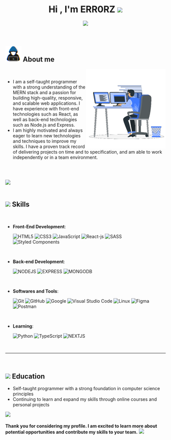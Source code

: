 <h1 align="center"><b>Hi , I'm ERR0RZ </b><img src="https://media.giphy.com/media/hvRJCLFzcasrR4ia7z/giphy.gif" width="35"></h1>

<p align="center">
  <a href="https://github.com/DenverCoder1/readme-typing-svg"><img src="https://readme-typing-svg.herokuapp.com?font=Time+New+Roman&color=F70000&size=25&center=true&vCenter=true&width=600&height=100&lines=Full-stack+Developer;"></a>
</p>
<br>

	
## <picture><img src = "https://github.com/0xAbdulKhalid/0xAbdulKhalid/raw/main/assets/mdImages/about_me.gif" width = 50px></picture> **About me**

<picture> <img align="right" src="https://github.com/0xAbdulKhalid/0xAbdulKhalid/raw/main/assets/mdImages/Right_Side.gif" width = 250px></picture>

<br>

- I am a self-taught programmer with a strong understanding of the MERN stack and a passion for building high-quality, responsive, and scalable web applications. I have experience with front-end technologies such as React, as well as back-end technologies such as Node.js and Express.
- I am highly motivated and always eager to learn new technologies and techniques to improve my skills. I have a proven track record of delivering projects on time and to specification, and am able to work independently or in a team environment. 


<br><br>

<img src="https://user-images.githubusercontent.com/73097560/115834477-dbab4500-a447-11eb-908a-139a6edaec5c.gif"><br><br>

## <img src="https://media2.giphy.com/media/QssGEmpkyEOhBCb7e1/giphy.gif?cid=ecf05e47a0n3gi1bfqntqmob8g9aid1oyj2wr3ds3mg700bl&rid=giphy.gif" width ="25"><b> Skills</b>
<br>

<p align="center">

- **Front-End Development**:

   ![HTML5](https://img.shields.io/badge/HTML5%20-%23E34F26.svg?style=for-the-badge&logo=html5&logoColor=white)
   ![CSS3](https://img.shields.io/badge/CSS%20-%231572B6.svg?style=for-the-badge&logo=css3&logoColor=white)
   ![JavaScript](https://img.shields.io/badge/JavaScript%20-%23F7DF1E.svg?style=for-the-badge&logo=javascript&logoColor=black)
   ![React-js](https://img.shields.io/badge/React-20232A?style=for-the-badge&logo=react&logoColor=61DAFB)
   ![SASS](https://img.shields.io/badge/SASS-hotpink.svg?style=for-the-badge&logo=SASS&logoColor=white)
   ![Styled Components](https://img.shields.io/badge/styled--components-DB7093?style=for-the-badge&logo=styled-components&logoColor=white)
	
<br>   
   
- **Back-end Development**:
    
    ![NODEJS](https://img.shields.io/badge/Node.js-339933?style=for-the-badge&logo=nodedotjs&logoColor=white)
    ![EXPRESS](https://img.shields.io/badge/Express.js-000000?style=for-the-badge&logo=express&logoColor=white)
    ![MONGODB](https://img.shields.io/badge/MongoDB-4EA94B?style=for-the-badge&logo=mongodb&logoColor=white)
	
<br>

- **Softwares and Tools**:

    ![Git](https://img.shields.io/badge/git-%23F05033.svg?style=for-the-badge&logo=git&logoColor=white)
    ![GitHub](https://img.shields.io/badge/github-%23121011.svg?style=for-the-badge&logo=github&logoColor=white)
    ![Google](https://img.shields.io/badge/google-%234285F4.svg?style=for-the-badge&logo=google&logoColor=white)
    ![Visual Studio Code](https://img.shields.io/badge/Visual%20Studio%20Code-0078d7.svg?style=for-the-badge&logo=visual-studio-code&logoColor=white)
    ![Linux](https://img.shields.io/badge/Linux-FCC624?style=for-the-badge&logo=linux&logoColor=black) 
    ![Figma](https://img.shields.io/badge/figma-%23F24E1E.svg?style=for-the-badge&logo=figma&logoColor=white)
    ![Postman](https://img.shields.io/badge/Postman-FF6C37?style=for-the-badge&logo=postman&logoColor=white)

<br>

- **Learning**:

    ![Python](https://img.shields.io/badge/python-000000?style=for-the-badge&logo=python&logoColor=white)
    ![TypeScript](https://img.shields.io/badge/TypeScript-0000FF?style=for-the-badge&logo=TypeScript&logoColor=white)
    ![NEXTJS](https://img.shields.io/badge/Next.js-20232A?style=for-the-badge&logo=nextdotjs&logoColor=white)
	
<br>

-----

<br>
	
## <img src="https://raw.githubusercontent.com/TheDudeThatCode/TheDudeThatCode/master/Assets/Designer.gif" width ="50px"><b> Education </b>

- Self-taught programmer with a strong foundation in computer science principles
- Continuing to learn and expand my skills through online courses and personal projects
	
	
<img src="https://user-images.githubusercontent.com/73097560/115834477-dbab4500-a447-11eb-908a-139a6edaec5c.gif"><br><br>
<b>Thank you for considering my profile. I am excited to learn more about potential opportunities and contribute my skills to your team.</b>
<img src="https://user-images.githubusercontent.com/73097560/115834477-dbab4500-a447-11eb-908a-139a6edaec5c.gif"><br><br>

